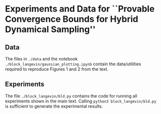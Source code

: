 # Experiments and Data for ``Provable Convergence Bounds for Hybrid Dynamical Sampling''
## Data
The files in `./data` and the notebook `./block_langevin/gaussian_plotting.ipynb` contain the data/utilities required to reproduce Figures 1 and 2 from the text.

## Experiments
The file `./block_langevin/bld.py` contains the code for running all experiments shown in the main text. Calling `python3 block_langevin/bld.py` is sufficient to generate the experimental results.